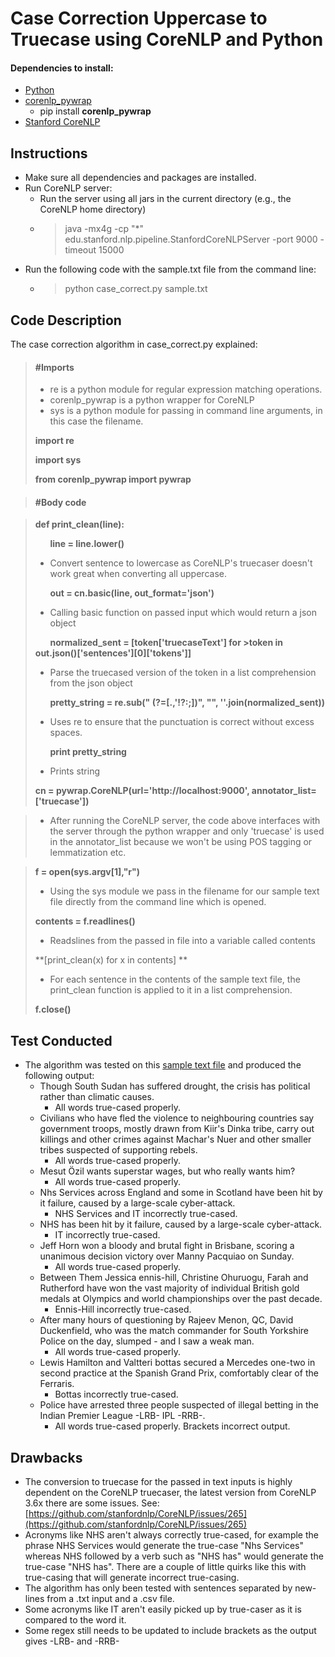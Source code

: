 # Case Correction Uppercase to Truecase using CoreNLP and Python

#### Dependencies to install:
- [Python](https://www.continuum.io/downloads)
- [corenlp_pywrap](https://github.com/hhsecond/corenlp_pywrap)
  - pip install **corenlp_pywrap**
- [Stanford CoreNLP](https://stanfordnlp.github.io/CoreNLP/download.html)

## Instructions
- Make sure all dependencies and packages are installed.
- Run CoreNLP server:
  - Run the server using all jars in the current directory (e.g., the CoreNLP home directory)
  - > java -mx4g -cp "*" edu.stanford.nlp.pipeline.StanfordCoreNLPServer -port 9000 -timeout 15000
- Run the following code with the sample.txt file from the command line:
  - > python case_correct.py sample.txt

## Code Description
The case correction algorithm in case_correct.py explained:

> #### \#Imports
> - re is a python module for regular expression matching operations.
> - corenlp_pywrap is a python wrapper for CoreNLP
> - sys is a python module for passing in command line arguments, in this case the filename.
>
> **import re**
>
> **import sys**
>
> **from corenlp_pywrap import pywrap**

> #### \#Body code

> **def print_clean(line):**
>
> &nbsp;&nbsp;&nbsp;&nbsp;&nbsp;&nbsp;**line = line.lower()**
>  - Convert sentence to lowercase as CoreNLP's truecaser doesn't work great when converting all uppercase.
>
>&nbsp;&nbsp;&nbsp;&nbsp;&nbsp;&nbsp;**out = cn.basic(line, out_format='json')**
> - Calling basic function on passed input which would return a json object
>
>&nbsp;&nbsp;&nbsp;&nbsp;&nbsp;&nbsp;**normalized_sent = [token['truecaseText'] for >token in out.json()['sentences'][0]['tokens']]**
> - Parse the truecased version of the token in a list comprehension from the json object
>
>&nbsp;&nbsp;&nbsp;&nbsp;&nbsp;&nbsp;**pretty_string = re.sub(" (?=[\.,'!?:;])", "", ''.join(normalized_sent))**
> - Uses re to ensure that the punctuation is correct without excess spaces.
>
>&nbsp;&nbsp;&nbsp;&nbsp;&nbsp;&nbsp;**print pretty_string**
> - Prints string
>
>**cn = pywrap.CoreNLP(url='http://localhost:9000', annotator_list=['truecase'])**

> - After running the CoreNLP server, the code above interfaces with the server through the python wrapper and only 'truecase' is used in the annotator_list because we won't be using POS tagging or lemmatization etc.

> **f = open(sys.argv[1],"r")**
> - Using the sys module we pass in the filename for our sample text file directly from the command line which is opened.
>
> **contents = f.readlines()**
> - Readslines from the passed in file into a variable called contents
>
> **[print_clean(x) for x in contents] **
>  - For each sentence in the contents of the sample text file, the print_clean function is applied to it in a list comprehension.
>
> **f.close()**

## Test Conducted
- The algorithm was tested on this [sample text file](sample.txt) and produced the following output:
  - Though South Sudan has suffered drought, the crisis has political rather than climatic causes.
    - All words true-cased properly.
  - Civilians who have fled the violence to neighbouring countries say government troops, mostly drawn from Kiir's Dinka tribe, carry out killings and other crimes against Machar's Nuer and other smaller tribes suspected of supporting rebels.
    - All words true-cased properly.
  - Mesut Özil wants superstar wages, but who really wants him?
    - All words true-cased properly.
  - Nhs Services across England and some in Scotland have been hit by it failure, caused by a large-scale cyber-attack.
    - NHS Services and IT incorrectly true-cased.
  - NHS has been hit by it failure, caused by a large-scale cyber-attack.
    - IT incorrectly true-cased.
  - Jeff Horn won a bloody and brutal fight in Brisbane, scoring a unanimous decision victory over Manny Pacquiao on Sunday.
    - All words true-cased properly.
  - Between Them Jessica ennis-hill, Christine Ohuruogu, Farah and Rutherford have won the vast majority of individual British gold medals at Olympics and world championships over the past decade.
    - Ennis-Hill incorrectly true-cased.
  - After many hours of questioning by Rajeev Menon, QC, David Duckenfield, who was the match commander for South Yorkshire Police on the day, slumped - and I saw a weak man.
    - All words true-cased properly.
  - Lewis Hamilton and Valtteri bottas secured a Mercedes one-two in second practice at the Spanish Grand Prix, comfortably clear of the Ferraris.
    - Bottas incorrectly true-cased.
  - Police have arrested three people suspected of illegal betting in the Indian Premier League -LRB- IPL -RRB-.
    - All words true-cased properly. Brackets incorrect output.

## Drawbacks
- The conversion to truecase for the passed in text inputs is highly dependent on the CoreNLP truecaser, the latest version from CoreNLP 3.6x there are some issues. See: [https://github.com/stanfordnlp/CoreNLP/issues/265](https://github.com/stanfordnlp/CoreNLP/issues/265)
- Acronyms like NHS aren't always correctly true-cased, for example the phrase NHS Services would generate the true-case "Nhs Services" whereas NHS followed by a verb such as "NHS has" would generate the true-case "NHS has". There are a couple of little quirks like this with true-casing that will generate incorrect true-casing.
- The algorithm has only been tested with sentences separated by new-lines from a .txt input and a .csv file.
- Some acronyms like IT aren't easily picked up by true-caser as it is compared to the word it.
- Some regex still needs to be updated to include brackets as the output gives -LRB- and -RRB-
